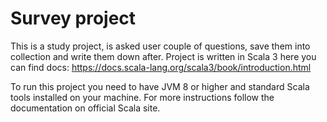 # Survey project

This is a study project, is asked user couple of questions, save them into collection and write them down after.
Project is written in Scala 3 
here you can find docs: https://docs.scala-lang.org/scala3/book/introduction.html

To run this project you need to have JVM 8 or higher and standard Scala tools installed on your machine. 
For more instructions follow the documentation on official Scala site. 

